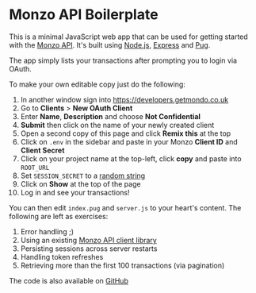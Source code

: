 # Monzo API Boilerplate

This is a minimal JavaScript web app that can be used for getting started with the [Monzo API](https://monzo.com/docs/). It's built using [Node.js](https://nodejs.org/en/), [Express](http://expressjs.com) and [Pug](https://pugjs.org/api/getting-started.html).

The app simply lists your transactions after prompting you to login via OAuth.

To make your own editable copy just do the following:

1. In another window sign into https://developers.getmondo.co.uk
1. Go to **Clients** > **New OAuth Client**
1. Enter **Name**, **Description** and choose **Not Confidential**
1. **Submit** then click on the name of your newly created client
1. Open a second copy of this page and click **Remix this** at the top
1. Click on `.env` in the sidebar and paste in your Monzo **Client ID** and **Client Secret**
1. Click on your project name at the top-left, click **copy** and paste into `ROOT_URL`
1. Set `SESSION_SECRET` to a [random string](https://www.random.org/strings/?num=1&len=8&digits=on&upperalpha=on&loweralpha=on&unique=on&format=html&rnd=new)
1. Click on **Show** at the top of the page
1. Log in and see your transactions!

You can then edit `index.pug` and `server.js` to your heart's content. The following are left as exercises:

1. Error handling ;)
1. Using an existing [Monzo API client library](https://github.com/rdingwall/awesome-monzo#javascript)
1. Persisting sessions across server restarts
1. Handling token refreshes
1. Retrieving more than the first 100 transactions (via pagination)

The code is also available on [GitHub](https://github.com/mrw34/monzo-api-boilerplate)
